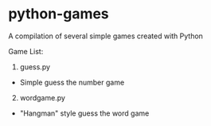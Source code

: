 # python-games
A compilation of several simple games created with Python

Game List:
1. guess.py
  * Simple guess the number game
2. wordgame.py
  * "Hangman" style guess the word game
